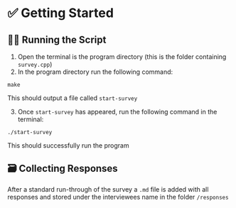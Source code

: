 # ✅ Getting Started

## 🏃‍♂️ Running the Script

1. Open the terminal is the program directory (this is the folder containing `survey.cpp`)
2. In the program directory run the following command:

`make`

This should output a file called `start-survey`

3. Once `start-survey` has appeared, run the following command in the terminal:

`./start-survey`

This should successfully run the program

## 🗃️ Collecting Responses

After a standard run-through of the survey a `.md` file is added with all responses and stored under the interviewees name in the folder `/responses`
